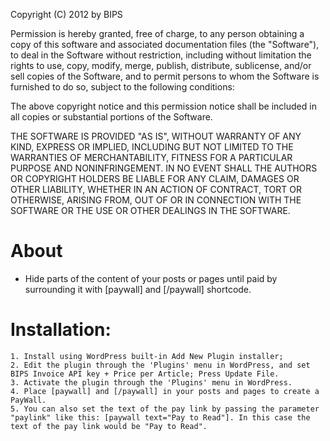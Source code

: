 Copyright (C) 2012 by BIPS

Permission is hereby granted, free of charge, to any person obtaining a copy
of this software and associated documentation files (the "Software"), to deal
in the Software without restriction, including without limitation the rights
to use, copy, modify, merge, publish, distribute, sublicense, and/or sell
copies of the Software, and to permit persons to whom the Software is
furnished to do so, subject to the following conditions:

The above copyright notice and this permission notice shall be included in
all copies or substantial portions of the Software.

THE SOFTWARE IS PROVIDED "AS IS", WITHOUT WARRANTY OF ANY KIND, EXPRESS OR
IMPLIED, INCLUDING BUT NOT LIMITED TO THE WARRANTIES OF MERCHANTABILITY,
FITNESS FOR A PARTICULAR PURPOSE AND NONINFRINGEMENT. IN NO EVENT SHALL THE
AUTHORS OR COPYRIGHT HOLDERS BE LIABLE FOR ANY CLAIM, DAMAGES OR OTHER
LIABILITY, WHETHER IN AN ACTION OF CONTRACT, TORT OR OTHERWISE, ARISING FROM,
OUT OF OR IN CONNECTION WITH THE SOFTWARE OR THE USE OR OTHER DEALINGS IN
THE SOFTWARE.

About
=====
+ Hide parts of the content of your posts or pages until paid by surrounding it with [paywall] and [/paywall] shortcode.

Installation:
==========================
	1. Install using WordPress built-in Add New Plugin installer;
	2. Edit the plugin through the 'Plugins' menu in WordPress, and set BIPS Invoice API key + Price per Article; Press Update File.
	3. Activate the plugin through the 'Plugins' menu in WordPress.
	4. Place [paywall] and [/paywall] in your posts and pages to create a PayWall.
	5. You can also set the text of the pay link by passing the parameter "paylink" like this: [paywall text="Pay to Read"]. In this case the text of the pay link would be "Pay to Read".
